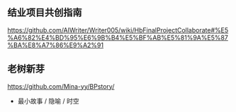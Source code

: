 
## 结业项目共创指南

https://github.com/AIWriter/Writer005/wiki/HbFinalProjectCollaborate#%E5%A6%82%E4%BD%95%E6%9B%B4%E5%BF%AB%E5%81%9A%E5%87%BA%E8%A7%86%E9%A2%91


## 老树新芽

https://github.com/Mina-yy/BPstory/

- 最小故事 / 隐喻 / 时空

